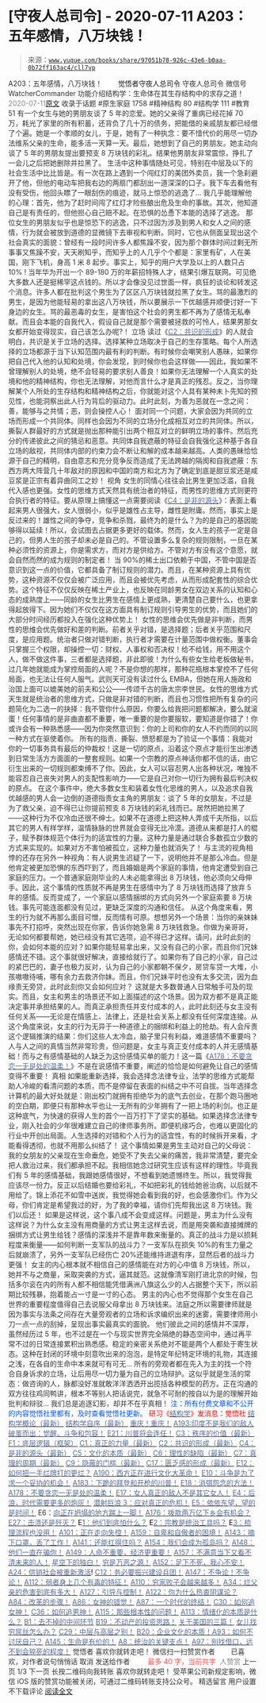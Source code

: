 # [守夜人总司令] - 2020-07-11 A203：五年感情，八万块钱！

> 来源：[`www.yuque.com/books/share/97051b78-926c-43e6-b0aa-0b72ff163ac4/cll7vp`](https://www.yuque.com/books/share/97051b78-926c-43e6-b0aa-0b72ff163ac4/cll7vp)

<ne-p id="520f42f3293818f927861ebbd5b15da4_p_0" data-lake-id="520f42f3293818f927861ebbd5b15da4_p_0"><ne-text id="ubd3404d4" style="color: rgb(51, 51, 51);">A203：五年感情，八万块钱！</ne-text></ne-p> <ne-p id="d92bd9ed952715d50684708f140d4a02" data-lake-id="d92bd9ed952715d50684708f140d4a02"><ne-text id="u9736c07e" ne-fontsize="12" style="color: rgb(255, 255, 255);">原创</ne-text><ne-text id="u948ff96c" ne-fontsize="14">觉悟者</ne-text><ne-text id="ucd2687f7" ne-fontsize="14">守夜人总司令</ne-text></ne-p> <ne-p id="f971b58c9e692aaa4024b26d7fa9a594" data-lake-id="f971b58c9e692aaa4024b26d7fa9a594"><ne-text id="uf866fae8" ne-fontsize="14" ne-bold="true" style="color: rgb(51, 51, 51);">守夜人总司令</ne-text></ne-p> <ne-p id="13e0be2ed987e0d4c59452cdb943ff14" data-lake-id="13e0be2ed987e0d4c59452cdb943ff14"><ne-text id="ua9a85a97" ne-fontsize="14" style="color: rgb(51, 51, 51);">微信号</ne-text><ne-text id="u77c55750" ne-fontsize="14" style="color: rgb(51, 51, 51);">WatcherCommander</ne-text></ne-p> <ne-p id="6ecb9e393a6ae7d1cfa10f9d88ae4da7" data-lake-id="6ecb9e393a6ae7d1cfa10f9d88ae4da7"><ne-text id="uf0a8efbf" ne-fontsize="14" style="color: rgb(51, 51, 51);">功能介绍</ne-text><ne-text id="ue009c40c" ne-fontsize="14" style="color: rgb(51, 51, 51);">结构学：生命体在其生存结构中的求存之道！</ne-text></ne-p> <ne-p id="ebca202f46e62977e0aaa5cb8d8eb9c9" data-lake-id="ebca202f46e62977e0aaa5cb8d8eb9c9"><ne-text id="u3ea8221a" style="color: rgb(140, 140, 140);">2020-07-11</ne-text>[<ne-text id="u9c893a75" ne-fontsize="14">原文</ne-text>](https://mp.weixin.qq.com/s?__biz=MzAxNDk1NjI2Mw==&mid=2247485410&idx=1&sn=4edf677777e1136200b35d16948b7160&chksm=9b8a246aacfdad7c0003cff660d92517dfdc8f2f5860eca578880054c2be321043ab898f9f9b&scene=27#wechat_redirect&cpage=182)</ne-p> <ne-p id="cafe32e1d1a679130abb2946f6a3a1d8" data-lake-id="cafe32e1d1a679130abb2946f6a3a1d8"><ne-text id="ub53facd4" style="color: rgb(51, 51, 51);">收录于话题</ne-text></ne-p> <ne-p id="2cac28d2110428616fd37f44e31cc115" data-lake-id="2cac28d2110428616fd37f44e31cc115"><ne-text id="u9b67dcfb" style="color: rgb(51, 51, 51);">#原生家庭 1758</ne-text></ne-p> <ne-p id="f38ea3e9f21077f30957ae0f441c7ba9" data-lake-id="f38ea3e9f21077f30957ae0f441c7ba9"><ne-text id="u9c2b3044" style="color: rgb(51, 51, 51);">#精神结构 80</ne-text></ne-p> <ne-p id="adcf82434432cba00edf093c0b1f021d" data-lake-id="adcf82434432cba00edf093c0b1f021d"><ne-text id="ucf46b1d9" style="color: rgb(51, 51, 51);">#结构学 111</ne-text></ne-p> <ne-p id="6662007304a14ae6f3b502b997d25b09" data-lake-id="6662007304a14ae6f3b502b997d25b09"><ne-text id="ude139126" style="color: rgb(51, 51, 51);">#教育 51</ne-text></ne-p> <ne-p id="10745a670335e3319c8930204d8758f0" data-lake-id="10745a670335e3319c8930204d8758f0"><ne-text id="u7fc1b168" style="color: rgb(51, 51, 51);">有一个女生与她的男朋友谈了 5 年的恋爱。她的父亲得了重病已经花掉 70 万，耗光了家里的所有积蓄，还背负了几十万的债务，把能借的亲戚朋友都已经借了个遍。她是一个孝顺的女儿，于是，她有了一种执念：要不惜代价的用尽一切办法维系父亲的生命，能多活一天算一天。最后，她想到了自己的男朋友。她主动向谈了 5 年的男朋友提出要预支 8 万块钱的彩礼。结果他男朋友非常震惊，挣扎了一会儿之后把她删除并拉黑了。</ne-text></ne-p> <ne-p id="964ba9ec1faf76d25da8a5166ad22a15" data-lake-id="964ba9ec1faf76d25da8a5166ad22a15"><ne-text id="uf59cc773" style="color: rgb(51, 51, 51);">生活中这种事情随处可见，特别在中层及以下的社会生活中比比皆是。有一次在路上遇到一个闯红灯的美团外卖员，我一个急刹避开了他，但他的电动车把我右边的两扇门都刮出一道深深的口子。我下车去看他有没有受伤，他回头瞟了一眼刮伤的痕迹，就马上惊恐的逃逸了…</ne-text></ne-p> <ne-p id="14df476a47fe68e600d882b327c3de80" data-lake-id="14df476a47fe68e600d882b327c3de80"><ne-text id="uc00ab528" style="color: rgb(51, 51, 51);">我几乎能理解他的心理：首先，他为了赶时间闯了红灯才险些酿出危及生命的事故。其次，他知道自己是有责任的，但他担心自己赔不起。在恐惧的怂恿下本能的选择了逃逸。</ne-text></ne-p> <ne-p id="80ae8fd663b754f2ba1a8010cb400efc" data-lake-id="80ae8fd663b754f2ba1a8010cb400efc"><ne-text id="ue33850d3" style="color: rgb(51, 51, 51);">那位女生的男朋友似乎也是惊恐下的逃逸，只不过因为涉及到男人和女人之间的感情，行为就会被放到道德的显微镜下去审视和判断。同时，它也从侧面呈现出这个社会真实的面貌：曾经有一段时间许多人都焦躁不安，因为那个群体时间过剩无所事事又焦躁不安，天天刷知乎，而知乎上的人几乎个个都是：家里有矿，人在美国，刚下飞机，身高 1 米 8 起步。事实上，知乎的用户大学及以上的人数只占 10% !</ne-text></ne-p> <ne-p id="f4eb33bf5936c067c9656fd397744603" data-lake-id="f4eb33bf5936c067c9656fd397744603"><ne-text id="uaa95d76b" style="color: rgb(51, 51, 51);">当年华为开出一个 89-180 万的年薪招特殊人才，结果引爆互联网。可见绝大多数人还是挺稀罕这点钱的。所以才会像没见过世面一样，疯狂的谈论和转发这个消息。许多人都在批判这个男生为了区区八万块钱就拉黑了女生。骂的最激烈的男生，是因为他能轻易的拿出这八万块钱，所以要展示一下优越感并顺便讨好一下身边的女生。骂的最恶毒的女生，是害怕这个社会的男生都不再为了感情无私奉献。而且会本能的自我代入，假设自己就是那个需要被拯救的可怜人，结果男那女女都开始变得现实，自己该怎么办呢?！</ne-text></ne-p> <ne-p id="ef7344bd773db72e412656498c6d5bb0" data-lake-id="ef7344bd773db72e412656498c6d5bb0"><ne-text id="ufa54f5d3" ne-bold="true" style="color: rgb(51, 51, 51);">立场</ne-text></ne-p> <ne-p id="207a1c6776f20bb456439a94fbf1ca11" data-lake-id="207a1c6776f20bb456439a94fbf1ca11"><ne-text id="ue0c888fc" style="color: rgb(51, 51, 51);">读过《</ne-text>[<ne-text id="u1f80f7f9" style="color: rgb(87, 107, 149);">C2：共识的形成</ne-text>](http://mp.weixin.qq.com/s?__biz=MzAxNDk1NjI2Mw==&mid=2247485384&idx=1&sn=aa308c97231cc609a153084476d641b9&chksm=9b8a2440acfdad568804216b9029604de6eb9b459260c16c18ea48de0d1bbf58feb601676e82&scene=21#wechat_redirect)<ne-text id="ua6e807c5" style="color: rgb(51, 51, 51);">》的人就会明白，共识是关于立场的选择。选择某种立场取决于自己的生存策略。每个人所选择的立场都源于当下认知范围内最有利的判断。有时候你会嘲笑别人愚昧，如果你把自己代入他的认知和处境，你会发现，到时候你也会这样做——因此，我如果不曾理解别人的处境，绝不会轻易的要求别人善良！如果你无法理解一个人真实的处境和他的精神结构，你也无法理解，对他而言什么才是真正的残忍。反之，当你理解某个人所处的生存结构和精神结构之后，你就能对这个人具有某种未卜先知的预见性，也能洞察出此人行为背后的驱动力。此时此刻，为善为恶就在一念之间：善，能够与之共情；恶，则会操控人心！</ne-text></ne-p> <ne-p id="af1ecc910f90a1b4c5817880a6cd0e99" data-lake-id="af1ecc910f90a1b4c5817880a6cd0e99"><ne-text id="ubb8ca61f" style="color: rgb(51, 51, 51);">面对同一个问题，大家会因为共同的立场而形成一个共同体。同样也会因为不同的立场分化成相互对立的共同体。所以，撕裂人群最好的方式就是抛出那种能引出两个相互对立的鲜明立场的事件。然后充分的传递彼此之间的猜忌和恶意。共同体自我遮蔽的特征会自我强化这种基于各自立场的敌视，共同体内部的约束力会不断让和解的成本越来越高。人类的愚昧恰恰源于自己的精明，自由意志和充分竞争反而造成了无法跨越的隔阂和自我遮蔽：东西方两大阵营几十年敌对的原因和中国的南方和北方为了确定到底是甜豆浆还是咸豆浆是正宗有着异曲同工之妙！</ne-text></ne-p> <ne-p id="27c39cb911d47c6d8f38abd443b8c1c6" data-lake-id="27c39cb911d47c6d8f38abd443b8c1c6"><ne-text id="u8ffe6071" ne-bold="true" style="color: rgb(51, 51, 51);">视角</ne-text></ne-p> <ne-p id="43e13a6eecc5172ced9cbed300c5790f" data-lake-id="43e13a6eecc5172ced9cbed300c5790f"><ne-text id="u63225898" style="color: rgb(51, 51, 51);">女生的同情心往往会比男生更加泛滥，自我代入感也更强。女性的思维方式天然具有统治者的特征，而男性的思维方式则更符合执行者的特征。要从原理上搞懂这一点需要阅读《</ne-text>[<ne-text id="u63ba3f98" style="color: rgb(87, 107, 149);">C4：是非的源头</ne-text>](http://mp.weixin.qq.com/s?__biz=MzAxNDk1NjI2Mw==&mid=2247485283&idx=1&sn=4f6374be824ea0fb148517f63cae7a95&chksm=9b8a24ebacfdadfd9bb865954cfc7b9621c1450b4c258506347b2201a04c6057c4119a1a0820&scene=21#wechat_redirect)<ne-text id="u3dd40028" style="color: rgb(51, 51, 51);">》：表面上看起来男人很强大，女人很弱小，似乎是雄性占主导，雌性是附庸。然而，事实上是反过来的！雄性之间的争夺，竞争和杀戮，最终为的是什么？为的是自己的基因能够得以延续！所以，会试图去占据更多更好的载体。然而，女人生的孩子一定是自己的，但男人生的孩子却未必是自己的。不管设置多么复杂的规则限制，一旦在某种必须性的资源上，你是需求方，而对方是供给方。不管对方有没有这个意愿，就会自然而然的成为规则的制定者！</ne-text></ne-p> <ne-p id="ddc7426b4e82be1a788b73576355760f" data-lake-id="ddc7426b4e82be1a788b73576355760f"><ne-text id="u944828e5" style="color: rgb(51, 51, 51);">当 90%的稀土出口依赖于中国，不管中国是否意识到这一点的价值，它都具备了制订规则的潜力。而且，在某种资源上具有优势，这种资源不仅仅会被广泛应用，而且会被优先考虑，从而形成配套性的综合优势。这个特征不仅仅反映在稀土产业上，也反映在同龄男女在双边关系的认知和心态的成熟度上——同龄的女生比男生在感情上更成熟，更清楚自己要什么，也更拿得起放得下。因为她们不仅仅在这方面具有制订规则引导男生的优势，而且她们的大部分时间经历都投入在强化这种优势上！</ne-text></ne-p> <ne-p id="3e1c3391b0e5b3258be5ea71e6e97504" data-lake-id="3e1c3391b0e5b3258be5ea71e6e97504"><ne-text id="u28cedb8e" style="color: rgb(51, 51, 51);">女性的思维会优先做是非判断，而男性的思维会优先做好和差的判断。前者关乎对错，是选择题；后者关乎范围和尺度，是应用题。统治者只做对错判断，执行者才需要在计量范围中做权衡。董事会只掌握三个权限，却操控一切：财权、人事权和否决权！给不给钱，用不用这个人，做不做这件事，三者都是选择题，非此即彼！为什么有些女生给老板做秘书，过几年她就能成为掌控局面的人呢？不是你想的那样，那种花瓶根本掌控不了任何局面，也无法让任何人服气。武则天可没有读过什么 EMBA，但她在用人施政和治国上面可以媲美她的前夫和公公——传颂千古的唐太宗李世民。女性的思维方式天生就是统治者的思维方式，只做是非对错的判断，而且也习惯性把所有复杂的问题简化为二选一的抉择：我不管你什么原因，你要么给我把问题都解决，要么就滚蛋！任何事情的是非曲直都不重要，唯一重要的是你要服软，要知道是你错了！你或许会有一种熟悉感——因为你突然意识到：你的上司和你的女人不约而同的以同一种方式在驱使着你。</ne-text></ne-p> <ne-p id="68ced66430cebf11d34a0f5ff77fb9df" data-lake-id="68ced66430cebf11d34a0f5ff77fb9df"><ne-text id="u6db89f4c" style="color: rgb(51, 51, 51);">所有的指责、撕裂、愤怒都是为了验证一个事情：我能对你的一切事务具有最后的仲裁权！这是一切的原点，沿着这个原点才能衍生出渗透到日常生活方方面面的一整套规则。如果一个宗教的原点神话你都不信的话，由它衍生出来的一切规则都束缚不了你。因此，女人可以容忍男人出各种状况，唯独不能容忍自己丧失对男人的支配性影响力——它是自己对你一切行为拥有最后判决权的原点。</ne-text></ne-p> <ne-p id="42c543759b9b65c98c646fb7998a6dcc" data-lake-id="42c543759b9b65c98c646fb7998a6dcc"><ne-text id="ua69bff0e" style="color: rgb(51, 51, 51);">在这个事件中，绝大多数女生和装着女性化思维的男人，以及追求自我优越感的男人会一边倒的道德指责女主角的男朋友：谈了 5 年的女朋友，不过是为了救父亲，迫不得已让你提前预支 8 万块钱的彩礼钱而已。居然把她拉黑了——这种行为不仅冷血还很不绅士。如果不在道德上把这种人弄成千夫所指，以后其它的男人有样学样，温情脉脉的世界就会变得无比冷漠。道德从来都是打人的棍子，赋予群体规范个体行为的适宜性的力量。这种力量是通过联合多数孤立少数的方式来实现的。如果对方不害怕被孤立，这种力量也就消失了！</ne-text></ne-p> <ne-p id="2cc30bbdd1780320e80608cb467245f1" data-lake-id="2cc30bbdd1780320e80608cb467245f1"><ne-text id="u0e369c12" style="color: rgb(51, 51, 51);">与主流的视角相悖的还存在另外一种视角：有人说男生迟疑了一下，说明他并不是那么冷血。但是他肯定被更加恐惧的东西吓到了，而且婚姻是两个家庭的事情，他肯定遭受到自己家庭的压力。一个普通家庭刚毕业的人未必能拿得出 8 万块钱，他必须向父母伸手。因此，这个事情的性质就不再是男生在感情中为了 8 万块钱而选择了放弃 5 年的感情。反而变成了，一个家庭以感情捆绑的方式向另外一个家庭索要 8 万块钱。事先可能连面都没有见过，更缺乏深度的沟通和信任。</ne-text></ne-p> <ne-p id="81fb7e0c7890579aef14d6e154fde738" data-lake-id="81fb7e0c7890579aef14d6e154fde738"><ne-text id="u0ce386af" style="color: rgb(51, 51, 51);">从这个角度来看，男生的行为就不再那么面目可憎，反而情有可原。想想另外一个场景：当你的亲妹妹事先不打招呼，突然出现在你家，告诉你她急需 8 万块钱救急。你做为亲哥哥，无论如何都要帮她，她已经没有其它选项，迫不得已才这样。请问，此时此刻的你，会如何本能的应对？如果你能轻易拿出来，又没有自己的小家，而且你们兄妹感情还不错。这个事就很好解决，直接给就行了。如果你有了自己的小家，自己过的紧巴巴的，妻子也极力反对，认为自己的小家都朝不保夕，房贷车贷一大堆，小孩嗷嗷待哺，哪有余力去救济你妹。而且，你们兄妹平时也没有太多交流，因为血缘责无旁贷，此时此刻你又会如何应对？</ne-text></ne-p> <ne-p id="03b0c6b45f78f0b58cb47c044b4de14b" data-lake-id="03b0c6b45f78f0b58cb47c044b4de14b"><ne-text id="ub50ec328" style="color: rgb(51, 51, 51);">这就是大多数普通人日常触手可及的现实。而且，女主和男主的场景还不如上面描述的这个场景。因为双方都不是真正能决定事并承担结果的人。而真正承担责任并支付成本的人，此时此刻还与女主没有任何关系——无论是在情感上、法律上，还是社会关系上都没有任何深度连接。从这个角度来说，女主的行为无异于一种道德上的捆绑和利益上的抢劫。有人会斥责这个逻辑推演的结果：你们这些人太冷血，脑子里只有利益，难道感情不重要吗？人与人之间的真情当然非常珍贵，但问题是，女主与真正支付成本的人并无感情基础！而与之有感情基础的人缺乏为这份感情买单的能力！这一篇《</ne-text>[<ne-text id="u9c202d30" style="color: rgb(87, 107, 149);">A178：不要贪恋一无是处的温柔！</ne-text>](http://mp.weixin.qq.com/s?__biz=MzAxNDk1NjI2Mw==&mid=2247485259&idx=1&sn=c46eb58cf71fc316608279b1e10828b8&chksm=9b8a24c3acfdadd57781ee9631cc06ed50551cc15141d155f54fa20dcf69c653825673104680&scene=21#wechat_redirect)<ne-text id="u81755ef2" style="color: rgb(51, 51, 51);">》不是在说感情不重要，阐述的恰恰是如何避免让自己的感情变得不重要！</ne-text></ne-p> <ne-p id="536d751bb08b90e9066341e5af4e7758" data-lake-id="536d751bb08b90e9066341e5af4e7758"><ne-text id="u19f24851" ne-bold="true" style="color: rgb(51, 51, 51);">真相</ne-text></ne-p> <ne-p id="27f7b0215ea906c76fdda645f6c00fb7" data-lake-id="27f7b0215ea906c76fdda645f6c00fb7"><ne-text id="u1b31d8a5" style="color: rgb(51, 51, 51);">如果能重新选择，我会选择念法律专业，法学的思维方式能帮助人冷峻的看清问题的本质，而不是停留在表面的纠结之中不可自拔。当年选择念计算机的最大好处就是：刚出校门就拥有拒绝华为的底气去创业，在那个跑马圈地的空白期，即便只有那种水平也让一无所有的少年拥有了一把上场的利剑。也正是这种底气，为快速的获得人生的首个一百万打下了坚实的基础。如果选择念法律专业，刚入社会的少年很难建立自己的律师事务所。即便机缘巧合，也难以更固化的行业中开创出局面。人生选择的对错和个人行为的适宜性，有的时候拆开来看，才能看得透彻，也就不用那么纠结了！</ne-text></ne-p> <ne-p id="ea0b310c3215d04e341e841b1c51c251" data-lake-id="ea0b310c3215d04e341e841b1c51c251"><ne-text id="u20cf2441" style="color: rgb(51, 51, 51);">这个事情如果是男生主动对自己的父母说：我的女朋友的父亲现在生命垂危，她受不了失去父亲的痛苦，我非常清楚，要完全把人救治过来，我们都承担不起。我相信她念过研究生应该有这样的理性。毕竟我们有 5 年的感情基础，我跟她感情很好，不想看到她遗憾终生。所以，我觉得我应该尽一份力。反正以后结婚也要给彩礼，不如把彩礼的钱给她爸治病，以后就不用给了。锦上添花不如雪中送炭，我觉得她会看到我的好，也会感激你们。作为父母，你们肯定是希望我过的好，为了我的幸福，请你们先帮我出这 8 万块钱。我们以后还！</ne-text></ne-p> <ne-p id="42a3ac90023fe7c2e12d56fef0bb5ee7" data-lake-id="42a3ac90023fe7c2e12d56fef0bb5ee7"><ne-text id="u3906e122" style="color: rgb(51, 51, 51);">如果是这样说，这个事八成不会变成这样。问题是，男主为什么没有这样说？为什么女主没有用商量的方式让男主这样去说，而是用突袭和直接摊牌的捆绑方式让男生给钱？感情的深浅并不是靠年数来衡量的。真正的战斗力是以损耗程度来衡量——如何判断一支军队的战斗力？一支军队在损失 10%的有生力量之后就崩溃了，另外一支军队已经伤亡 20%还能维持进退有序，显然后者的战斗力更强！</ne-text></ne-p> <ne-p id="d5de857cf4d19099eb0607395059bc42" data-lake-id="d5de857cf4d19099eb0607395059bc42"><ne-text id="ua1b6b799" style="color: rgb(51, 51, 51);">女主的内心根本就不相信自己的感情能在对方的心中值 8 万块钱，所以，她并不与之商量，采取突袭的方式，逼其就范。这就像清军刚打进北京的时候，包括多尔衮在内的所有人都不相信能凭借满洲八旗这么少的人占据整个天下，所以前期比较残暴，抱着能占一寸是一寸的心态。</ne-text></ne-p> <ne-p id="4d8b6099254fc877cb2235ffb20a2895" data-lake-id="4d8b6099254fc877cb2235ffb20a2895"><ne-text id="uf227a9d3" style="color: rgb(51, 51, 51);">男主的内心也不觉得那个女生在自己世界的重要程度值得自己去说服父母拿出 8 万块钱来。法庭之所以需要律师就是因为事实与法条之间存在大量旁观者的立场和诉求编织出来的迷雾，需要律师用小刀一点一点的刮掉，呈现出事实最真实的面貌。</ne-text></ne-p> <ne-p id="79a75d4a384057ea515f0f7de0d63eac" data-lake-id="79a75d4a384057ea515f0f7de0d63eac"><ne-text id="u0f219e51" style="color: rgb(51, 51, 51);">他们彼此之间的感情并不深厚，虽然经历过 5 年，也不过是在一个与现实世界完全隔绝的静态空间中，通过再平常不过的日常连接累积出熟悉感。稳定的亲密关系绝对不能是两个人都处于寄生状态。这种在封闭的环境中刻意吹出来的泡泡，是特定年纪特定环境的礼物，其连接之浅，在各自的生命中本来就可有可无…</ne-text></ne-p> <ne-p id="b93e0447b70c02bb6709c9dc12eb003f" data-lake-id="b93e0447b70c02bb6709c9dc12eb003f"><ne-text id="ub4147941" style="color: rgb(51, 51, 51);">所有的旁观者都在先入为主的找一个符合自身诉求的立场，让后用尽一切力量为自己的立场辩护。这似乎就是生活的常态：做咨询的人，脉都没好准就敢洋洋洒洒开出揽括各种模型的药方。正在沟通的双方往往鸡同鸭讲，根本不等别人把话说完，就急不可耐的按自以为是的理解开始批判和辩驳… 我们总是追逐幻影，却并不在乎真相！</ne-text></ne-p> <ne-p id="a5d20e813d65f40c530ccadc15260ca1" data-lake-id="a5d20e813d65f40c530ccadc15260ca1"><ne-text id="uf16ce8ac" style="color: rgb(0, 82, 255);">注：</ne-text><ne-text id="u7ddf084d" style="color: rgb(0, 82, 255);">所有付费文章和不公开的内容觉悟社里都有，及时查看觉悟社更新。</ne-text></ne-p> <ne-p id="62d3eb20016498074be92b32bf247490" data-lake-id="62d3eb20016498074be92b32bf247490" ne-alignment="center"><ne-text id="ua1b8a1d3" style="color: rgb(255, 0, 0);">研习《</ne-text>[<ne-text id="u557b0b25" style="color: rgb(87, 107, 149);">结构学</ne-text>](https://mp.weixin.qq.com/mp/appmsgalbum?action=getalbum&album_id=1318317199878225920&__biz=MzAxNDk1NjI2Mw==#wechat_redirect)<ne-text id="uad257942" style="color: rgb(255, 0, 0);">》发消息</ne-text><ne-text id="u54871335" ne-bold="true" style="color: rgb(255, 0, 0);">：觉悟社</ne-text></ne-p>  <ne-p id="9fd831ae3094f7105295bddaee8d69bd" data-lake-id="9fd831ae3094f7105295bddaee8d69bd" ne-alignment="center"><ne-card data-card-name="image" data-card-type="inline" id="WE3FG" data-event-boundary="card" style="color: rgb(51, 51, 51);"><ne-p id="da4909857fe6d98f9fb33fe839681545" data-lake-id="da4909857fe6d98f9fb33fe839681545">[<ne-text id="u38b61f77" style="color: rgb(87, 107, 149);">结构学概论（最新）</ne-text>](http://mp.weixin.qq.com/s?__biz=MzAxNDk1NjI2Mw==&mid=2247485167&idx=1&sn=d5e962eff4a8e9770c83bc87d19d07f3&chksm=9b8a2567acfdac7154f7a62996dca874e5d186b44f3d120dcb633760318788c42d304e325313&scene=21#wechat_redirect)</ne-p> <ne-p id="e1e19fdb5bd9f53c888410757389c85f" data-lake-id="e1e19fdb5bd9f53c888410757389c85f">[<ne-text id="u1180f5f6" style="color: rgb(87, 107, 149);">结构学自序（最新）</ne-text>](http://mp.weixin.qq.com/s?__biz=MzAxNDk1NjI2Mw==&mid=2247485327&idx=1&sn=5a8c9a6499c84e1c3129ca7cb41e0ac7&chksm=9b8a2407acfdad112471c12c6b86e4e914116dbb6d6588fa726a72e0aafa01d9c1b9fd24a738&scene=21#wechat_redirect)</ne-p> <ne-p id="342a4ebdf08e9a95352bddd4cd7f40bf" data-lake-id="342a4ebdf08e9a95352bddd4cd7f40bf">[<ne-text id="ud446d95e" style="color: rgb(87, 107, 149);">重庆！重庆！</ne-text>](http://mp.weixin.qq.com/s?__biz=MzAxNDk1NjI2Mw==&mid=2247485354&idx=1&sn=331128611c478feede60317e963239a5&chksm=9b8a2422acfdad3448a9bcc0f9745f4367028e8a9b0a307f7c01c2690c398560a4be5e43492c&scene=21#wechat_redirect)</ne-p> <ne-p id="d870e463f04ed66a4912e748c4de70f6" data-lake-id="d870e463f04ed66a4912e748c4de70f6">[<ne-text id="u76ff55c1" style="color: rgb(87, 107, 149);">A193:印度不是我们的敌人</ne-text>](http://mp.weixin.qq.com/s?__biz=MzAxNDk1NjI2Mw==&mid=2247485389&idx=1&sn=4676c9a0c6860b3c13a7746f81c83e30&chksm=9b8a2445acfdad530ed9522fdb13caddec925595c12f35a7fbaf15024ca2bf1b4883deab6481&scene=21#wechat_redirect)</ne-p> <ne-p id="c1e03de12139351c84d203a9b59dca16" data-lake-id="c1e03de12139351c84d203a9b59dca16">[<ne-text id="ua0a7a5ff" style="color: rgb(87, 107, 149);">破茧而出：觉醒、斗争和包容！</ne-text>](http://mp.weixin.qq.com/s?__biz=MzAxNDk1NjI2Mw==&mid=2247485396&idx=1&sn=2471fa02dc9d80a95665a2bc76b92055&chksm=9b8a245cacfdad4a47d1e0cd0724415f183eeba02ff1065c11c01c43fb1d48e0b7f206554e76&scene=21#wechat_redirect)</ne-p> <ne-p id="fc0eae7a9bd3e7ab51badb726034d394" data-lake-id="fc0eae7a9bd3e7ab51badb726034d394">[<ne-text id="u93167c41" style="color: rgb(87, 107, 149);">E21：川普将会连任！</ne-text>](http://mp.weixin.qq.com/s?__biz=MzAxNDk1NjI2Mw==&mid=2247485214&idx=1&sn=4c4fd8ad39bdb3af14567608f5156e90&chksm=9b8a2496acfdad80f3a4d028edd197967dd0580c769349d086f626eeeb511715fc71703c1b20&scene=21#wechat_redirect)</ne-p> <ne-p id="f9f3d2289d80b9379ac44e23a14d5a8c" data-lake-id="f9f3d2289d80b9379ac44e23a14d5a8c">[<ne-text id="u5a029f1a" style="color: rgb(87, 107, 149);">C3：秩序的价值（最新）</ne-text>](http://mp.weixin.qq.com/s?__biz=MzAxNDk1NjI2Mw==&mid=2247485403&idx=1&sn=c9688c8d575a24618938330c4c315a0e&chksm=9b8a2453acfdad45063e46b8cdb4c0cfcb95a2b39aecda10a95f9f2082a6f10c606993b426eb&scene=21#wechat_redirect)</ne-p> <ne-p id="fc4e72687d002e77aa613961b1a2b4be" data-lake-id="fc4e72687d002e77aa613961b1a2b4be">[<ne-text id="u40d43b37" style="color: rgb(87, 107, 149);">F1：底层逻辑（框架）</ne-text>](http://mp.weixin.qq.com/s?__biz=MzAxNDk1NjI2Mw==&mid=2247485072&idx=1&sn=83d919c9e3bf71d25978a97c8d4c8aa6&chksm=9b8a2518acfdac0ea8a0f84382cc7c0a26d1ac3664d76c6365aee67ac4ebcac1bf280c060249&scene=21#wechat_redirect)</ne-p> <ne-p id="ecff7f5adae9a5df359a60a989ce07b9" data-lake-id="ecff7f5adae9a5df359a60a989ce07b9">[<ne-text id="u8200324c" style="color: rgb(87, 107, 149);">C1：真正的力量（最新）</ne-text>](http://mp.weixin.qq.com/s?__biz=MzAxNDk1NjI2Mw==&mid=2247485209&idx=1&sn=d7b335d2c9632363c72de85ce7834b3e&chksm=9b8a2491acfdad87ae308d74534ec4def57980a2b1db88ffe56ac03e4d76ea55e7eab2343097&scene=21#wechat_redirect)</ne-p> <ne-p id="fcc67e19b68f8217864aff0355e12194" data-lake-id="fcc67e19b68f8217864aff0355e12194">[<ne-text id="u7d5cf23c" style="color: rgb(87, 107, 149);">C2：共识的形成（最新）</ne-text>](http://mp.weixin.qq.com/s?__biz=MzAxNDk1NjI2Mw==&mid=2247485384&idx=1&sn=aa308c97231cc609a153084476d641b9&chksm=9b8a2440acfdad568804216b9029604de6eb9b459260c16c18ea48de0d1bbf58feb601676e82&scene=21#wechat_redirect)</ne-p> <ne-p id="333f3deb68e8e0c567ae793e73819c86" data-lake-id="333f3deb68e8e0c567ae793e73819c86">[<ne-text id="ufb0537a2" style="color: rgb(87, 107, 149);">C4：是非的源头（最新）</ne-text>](http://mp.weixin.qq.com/s?__biz=MzAxNDk1NjI2Mw==&mid=2247485283&idx=1&sn=4f6374be824ea0fb148517f63cae7a95&chksm=9b8a24ebacfdadfd9bb865954cfc7b9621c1450b4c258506347b2201a04c6057c4119a1a0820&scene=21#wechat_redirect)</ne-p> <ne-p id="48ab88ec95896137d5caef7a7619b539" data-lake-id="48ab88ec95896137d5caef7a7619b539">[<ne-text id="ueb8be5e5" style="color: rgb(87, 107, 149);">C5：文化的本质（最新）</ne-text>](http://mp.weixin.qq.com/s?__biz=MzAxNDk1NjI2Mw==&mid=2247485176&idx=1&sn=edd2d2664617b856f73da27471529eb6&chksm=9b8a2570acfdac66a9ad0160a17afd9e23a687bc0be9b7517602aaf3fa126c5d785bcead0da7&scene=21#wechat_redirect)</ne-p> <ne-p id="9b647495f6cce20119865859bd524400" data-lake-id="9b647495f6cce20119865859bd524400">[<ne-text id="ud332b15d" style="color: rgb(87, 107, 149);">C6：理性的缺陷（最新）</ne-text>](http://mp.weixin.qq.com/s?__biz=MzAxNDk1NjI2Mw==&mid=2247485088&idx=1&sn=dc240d68dabbc3fbaa9897c63128e439&chksm=9b8a2528acfdac3e2ed7d1fff93035fb458ffdde98085ac6cfcd64bd53c9b8492733341b88ca&scene=21#wechat_redirect)</ne-p> <ne-p id="d5ca9bba5ee261f33644e584be29ef9a" data-lake-id="d5ca9bba5ee261f33644e584be29ef9a">[<ne-text id="ub6955ff6" style="color: rgb(87, 107, 149);">C7：真理的周期（最新）</ne-text>](http://mp.weixin.qq.com/s?__biz=MzAxNDk1NjI2Mw==&mid=2247485125&idx=1&sn=724eac40812de46a36c36a423d100223&chksm=9b8a254dacfdac5b81e40465e73885bad2944e5115cd3c3fd5564b139fff62d8d15465bdc614&scene=21#wechat_redirect)</ne-p> <ne-p id="e01cf796fce67e4a850a01cb07041b5e" data-lake-id="e01cf796fce67e4a850a01cb07041b5e">[<ne-text id="u9488fa69" style="color: rgb(87, 107, 149);">C9：隐蔽的门槛（最新）</ne-text>](http://mp.weixin.qq.com/s?__biz=MzAxNDk1NjI2Mw==&mid=2247485348&idx=1&sn=ff97eada6a187dc249bda43b3b1b6322&chksm=9b8a242cacfdad3a56345ecbfec34c4b29ae50e2c9b8b8e59e501c899390f434f72ae3d6ad87&scene=21#wechat_redirect)</ne-p> <ne-p id="26d026bb09d4f9c4e77d763b5b1b9e0d" data-lake-id="26d026bb09d4f9c4e77d763b5b1b9e0d">[<ne-text id="u97674394" style="color: rgb(87, 107, 149);">C17：匮乏感的形成（最新）</ne-text>](http://mp.weixin.qq.com/s?__biz=MzAxNDk1NjI2Mw==&mid=2247485308&idx=1&sn=8e74bfdbda23fb78a502fd60d45f29ef&chksm=9b8a24f4acfdade2b302355ea435f49770e221a7e015a1821f985905faabfa7e2941d6c8d14b&scene=21#wechat_redirect)</ne-p> <ne-p id="61337c8f8da468ffe661f834944fa09f" data-lake-id="61337c8f8da468ffe661f834944fa09f">[<ne-text id="ud1259d55" style="color: rgb(87, 107, 149);">E12：如何把一手烂牌打的更烂？</ne-text>](http://mp.weixin.qq.com/s?__biz=MzAxNDk1NjI2Mw==&mid=2247485371&idx=1&sn=8e848c21bdb42dbe2fb102617241b981&chksm=9b8a2433acfdad2560f3ff6bc23e4d9cee1b3ebd3e51aa48fa2b97224fe3303853cd6c664ee1&scene=21#wechat_redirect)</ne-p> <ne-p id="d4c11fe954cc12ac87b4d4361474b2d0" data-lake-id="d4c11fe954cc12ac87b4d4361474b2d0">[<ne-text id="ua52dc5d0" style="color: rgb(87, 107, 149);">A190：西方正在进行文化大革命！</ne-text>](http://mp.weixin.qq.com/s?__biz=MzAxNDk1NjI2Mw==&mid=2247485331&idx=1&sn=558944607b02c21c1d19819560a92216&chksm=9b8a241bacfdad0d370df183e0c0e2f7cb477f8e0d21201ead36272ed6f3a250db0ea2ecdd63&scene=21#wechat_redirect)</ne-p> <ne-p id="607df0b3dc9cf40565668ec291842938" data-lake-id="607df0b3dc9cf40565668ec291842938">[<ne-text id="ud0d2d0e2" style="color: rgb(87, 107, 149);">E10：斗争是为了求一个妥协的机会！</ne-text>](http://mp.weixin.qq.com/s?__biz=MzAxNDk1NjI2Mw==&mid=2247485297&idx=1&sn=d06c2667afc73cb3b30751c8c8b48c85&chksm=9b8a24f9acfdadef0cc300303172135b5f2a5fa91217cb83c315af0116ece2a3162af0edd7b0&scene=21#wechat_redirect)</ne-p> <ne-p id="90e369451a0dff7ca6cbf60d1c7af2f2" data-lake-id="90e369451a0dff7ca6cbf60d1c7af2f2">[<ne-text id="ueedad4e8" style="color: rgb(87, 107, 149);">A183：下跪的拜登和开枪的川普！</ne-text>](http://mp.weixin.qq.com/s?__biz=MzAxNDk1NjI2Mw==&mid=2247485291&idx=1&sn=fcdffdc41b81434b5df4b09c2fb78a3d&chksm=9b8a24e3acfdadf5e4848a00056daee21f08002b0f274c89240a509b73166b63195b2c2ddb00&scene=21#wechat_redirect)</ne-p> <ne-p id="7b18fe1a3c33f182f9c11016b5971909" data-lake-id="7b18fe1a3c33f182f9c11016b5971909">[<ne-text id="u2e5698af" style="color: rgb(87, 107, 149);">E18：消弭怨念的方法！</ne-text>](http://mp.weixin.qq.com/s?__biz=MzAxNDk1NjI2Mw==&mid=2247485272&idx=1&sn=5974fe499668549cf897e697c2716173&chksm=9b8a24d0acfdadc6c65786fe619d471ee059f263a80daaebc3e6e2f0217bab5975b39814c105&scene=21#wechat_redirect)</ne-p> <ne-p id="cf8a66592890346405239e20bdc9351a" data-lake-id="cf8a66592890346405239e20bdc9351a">[<ne-text id="ufa184619" style="color: rgb(87, 107, 149);">A178：不要贪恋一无是处的温柔！</ne-text>](http://mp.weixin.qq.com/s?__biz=MzAxNDk1NjI2Mw==&mid=2247485259&idx=1&sn=c46eb58cf71fc316608279b1e10828b8&chksm=9b8a24c3acfdadd57781ee9631cc06ed50551cc15141d155f54fa20dcf69c653825673104680&scene=21#wechat_redirect)</ne-p> <ne-p id="f78c98078344374b07e6644430b8667b" data-lake-id="f78c98078344374b07e6644430b8667b">[<ne-text id="u20696a04" style="color: rgb(87, 107, 149);">E17：女人真正的敌人不是其它女人！</ne-text>](http://mp.weixin.qq.com/s?__biz=MzAxNDk1NjI2Mw==&mid=2247485246&idx=1&sn=e0a9e2bac3f9bc5122895e854b7d597a&chksm=9b8a24b6acfdada017380e476dc7faaf80b57b95b2bb8eb7b8ab61d0b04f5dd46850f7af81e3&scene=21#wechat_redirect)</ne-p> <ne-p id="88105c164abf9f10bc0ea47dc71b6611" data-lake-id="88105c164abf9f10bc0ea47dc71b6611">[<ne-text id="uf93ebe4e" style="color: rgb(87, 107, 149);">E4：后浪，时代需要更多的炮灰！</ne-text>](http://mp.weixin.qq.com/s?__biz=MzAxNDk1NjI2Mw==&mid=2247485174&idx=1&sn=e3a702db58f3c2ec0d06b89f8435c73a&chksm=9b8a257eacfdac680d37903d2d05385f5c9401c189321cc109c96b1063e9753c8498d1553f72&scene=21#wechat_redirect)</ne-p> <ne-p id="f0ff6b8471871c4e98e21d0f07c0dafa" data-lake-id="f0ff6b8471871c4e98e21d0f07c0dafa">[<ne-text id="u0e1bef3f" style="color: rgb(87, 107, 149);">潜射巨浪 3：应对真正的危机！</ne-text>](http://mp.weixin.qq.com/s?__biz=MzAxNDk1NjI2Mw==&mid=2247485199&idx=1&sn=aba0a12dad3ec2d04e267645968b7cb1&chksm=9b8a2487acfdad910b880c358c1f6754e5ba01eb7eadfe70b45c2d1c9ec161d20151df4b1f2e&scene=21#wechat_redirect)</ne-p> <ne-p id="0b8543d9389435971bdd6ad999b81d36" data-lake-id="0b8543d9389435971bdd6ad999b81d36">[<ne-text id="u3083b534" style="color: rgb(87, 107, 149);">E5：依依东望，望的是时间！</ne-text>](http://mp.weixin.qq.com/s?__biz=MzIzMDYwOTM0Mg==&mid=2247483860&idx=1&sn=b5b01ae82ff764ce2806251e3f2a809f&chksm=e8b19905dfc61013607735eb7782299c9a4d7a39a8b15a7b46182ef20eda3ffe9f6ed6337e1f&scene=21#wechat_redirect)</ne-p> <ne-p id="3a0fa1cbef4488bc09ba6f9ba498b77b" data-lake-id="3a0fa1cbef4488bc09ba6f9ba498b77b"><ne-text id="uc8f61005" style="color: rgb(51, 51, 51);">E6：</ne-text>[<ne-text id="u91e1a18d" style="color: rgb(87, 107, 149);">向正在坍塌的地方踹上一脚！</ne-text>](http://mp.weixin.qq.com/s?__biz=MzAxNDk1NjI2Mw==&mid=2247483789&idx=1&sn=5e44b7b524c3dc4bb7705f49ed0a44a3&chksm=9b8a2205acfdab139e4b1d44ef6702b09c9fbf79505340205d13fbdaa33207a997f54bee0e97&scene=21#wechat_redirect)</ne-p> <ne-p id="ffba1ec235046ea4d4326ba471ea8bbc" data-lake-id="ffba1ec235046ea4d4326ba471ea8bbc">[<ne-text id="u2e181825" style="color: rgb(87, 107, 149);">A176：拨款两万亿下乡会有机会？</ne-text>](http://mp.weixin.qq.com/s?__biz=MzAxNDk1NjI2Mw==&mid=2247485240&idx=1&sn=105505b186556162978e3785d2dd97fe&chksm=9b8a24b0acfdada68d2d4ae346498a4c602387990d855088978737809b953d7e368be83a4836&scene=21#wechat_redirect)</ne-p> <ne-p id="6fc56556701f42a2d77f1bd4163bac8b" data-lake-id="6fc56556701f42a2d77f1bd4163bac8b">[<ne-text id="ue43205ee" style="color: rgb(87, 107, 149);">E27：击溃还是歼灭？</ne-text>](http://mp.weixin.qq.com/s?__biz=MzAxNDk1NjI2Mw==&mid=2247485068&idx=1&sn=2b373ea4eefcf1b09885327f1a71579c&chksm=9b8a2504acfdac128793e9562414dc6898813182021afefdb73c3ea788e0a998af0ed02fe173&scene=21#wechat_redirect)</ne-p> <ne-p id="8eb2eff01754c7b56a45e6e89ffaffb4" data-lake-id="8eb2eff01754c7b56a45e6e89ffaffb4"><ne-text id="ucef0cc71" style="color: rgb(11, 1, 20);">E</ne-text>[<ne-text id="u77607185" style="color: rgb(87, 107, 149);">1：他们到底怕什么？</ne-text>](http://mp.weixin.qq.com/s?__biz=MzAxNDk1NjI2Mw==&mid=2247483898&idx=1&sn=1b0a50386e9e89d2750dec717236f0aa&chksm=9b8a2272acfdab64235b35ee5e91b8cac6172144207251636e1345fc570aa1601f59eff7f442&scene=21#wechat_redirect)</ne-p> <ne-p id="2a8233a350dd21ff0abe8a839aafce9c" data-lake-id="2a8233a350dd21ff0abe8a839aafce9c"><ne-text id="ue9448638" style="color: rgb(11, 1, 20);">E</ne-text>[<ne-text id="u5693e538" style="color: rgb(87, 107, 149);">2：宗教是统治工具吗？</ne-text>](http://mp.weixin.qq.com/s?__biz=MzAxNDk1NjI2Mw==&mid=2247483901&idx=1&sn=f5d9f8c7bd84370c79adae921351e813&chksm=9b8a2275acfdab63fde093d76ff82e01d0e2fd43ea675f77fd17fd51a15873d4d10499f5338d&scene=21#wechat_redirect)</ne-p> <ne-p id="fc016f99932e2182bc98114df8800ce2" data-lake-id="fc016f99932e2182bc98114df8800ce2"><ne-text id="u217a6a99" style="color: rgb(11, 1, 20);">E</ne-text>[<ne-text id="u61203a64" style="color: rgb(87, 107, 149);">3：梳理流程也没用！</ne-text>](http://mp.weixin.qq.com/s?__biz=MzAxNDk1NjI2Mw==&mid=2247483989&idx=1&sn=ee70dacfd980f041379d91ae947ece44&chksm=9b8a21ddacfda8cb28bf62d6f53531e8a8ebce2de96396e50ec7e7e144fffe502ec6faee3415&scene=21#wechat_redirect)</ne-p> <ne-p id="db1a32016c4e833ee95cd2f56bbec761" data-lake-id="db1a32016c4e833ee95cd2f56bbec761">[<ne-text id="ud0ae6ec6" style="color: rgb(87, 107, 149);">A101：正在走向失控！</ne-text>](http://mp.weixin.qq.com/s?__biz=MzAxNDk1NjI2Mw==&mid=2247485118&idx=1&sn=f80e8cdc785582325fe732a34ada1752&chksm=9b8a2536acfdac20e341884248b172b0c0ca910540223ab60c7625fdc0de2a03975d780ea2ab&scene=21#wechat_redirect)</ne-p> <ne-p id="9f571ab724f9fbd795758948ef5fa638" data-lake-id="9f571ab724f9fbd795758948ef5fa638">[<ne-text id="ub2f918aa" style="color: rgb(87, 107, 149);">A159：自卑和自傲者的困境！</ne-text>](http://mp.weixin.qq.com/s?__biz=MzAxNDk1NjI2Mw==&mid=2247485153&idx=1&sn=99a5e1a0d2bc95424798e904714bb8ed&chksm=9b8a2569acfdac7f12a09d0ba6950a2e5cbca5ef6cfb03e91d5fb787d1c52c709ffa01024784&scene=21#wechat_redirect)</ne-p> <ne-p id="de168195f921bef4b40e39f2c403d0f5" data-lake-id="de168195f921bef4b40e39f2c403d0f5">[<ne-text id="u26d92994" style="color: rgb(87, 107, 149);">A143：摘下口罩，丢了工作！</ne-text>](http://mp.weixin.qq.com/s?__biz=MzAxNDk1NjI2Mw==&mid=2247485056&idx=1&sn=eff9f05bcad84a7ccd397ebaacde4055&chksm=9b8a2508acfdac1eb18a04ce52aef698f8e4da804261fd1f75930aa5e7c3fbe50806b0077542&scene=21#wechat_redirect)</ne-p> <ne-p id="d0f0bd9612de435067a4742e8997627b" data-lake-id="d0f0bd9612de435067a4742e8997627b">[<ne-text id="ud49c4ea5" style="color: rgb(87, 107, 149);">A141：还能扛得住吗？</ne-text>](http://mp.weixin.qq.com/s?__biz=MzAxNDk1NjI2Mw==&mid=2247485046&idx=1&sn=d7a96fb55a2d572e99346b475818fe95&chksm=9b8a25feacfdace8ee0ac46509e45dc495a8d28b9f12f2acfe6d96d87cf87b8d8fb887b6e6fa&scene=21#wechat_redirect)</ne-p> <ne-p id="6201fe8886845cac803613325eefd8dc" data-lake-id="6201fe8886845cac803613325eefd8dc">[<ne-text id="ub74d7fe5" style="color: rgb(87, 107, 149);">A154：我们会成为孤岛吗？</ne-text>](http://mp.weixin.qq.com/s?__biz=MzAxNDk1NjI2Mw==&mid=2247485133&idx=1&sn=f0da94e06adf2e02d479952851fe28eb&chksm=9b8a2545acfdac5355c2d105123de29322b07b417f2923aa9d8e5ee9e2ba86a65fe31a2b3a0a&scene=21#wechat_redirect)</ne-p> <ne-p id="7548a84d8437f3359b64dbb1beba3437" data-lake-id="7548a84d8437f3359b64dbb1beba3437">[<ne-text id="u850f8c01" style="color: rgb(87, 107, 149);">A148：他们一直在骗你！</ne-text>](http://mp.weixin.qq.com/s?__biz=MzAxNDk1NjI2Mw==&mid=2247485104&idx=1&sn=95439802cbeb1e42c406b5db1506d630&chksm=9b8a2538acfdac2e0f18661179a39a4ac262d1621e470595a57d660561c5dab9f0a895564fcc&scene=21#wechat_redirect)</ne-p> <ne-p id="fa6da8507c306ffde357c17d940bdd18" data-lake-id="fa6da8507c306ffde357c17d940bdd18">[<ne-text id="udc5fcc13" style="color: rgb(87, 107, 149);">A149：人命不重要，经济更重要！</ne-text>](http://mp.weixin.qq.com/s?__biz=MzAxNDk1NjI2Mw==&mid=2247485108&idx=1&sn=3fab85fd661e063fa5b16c9fd8d85eff&chksm=9b8a253cacfdac2af43b37c34ffc673a5f4ca2e25b9580fa8a220c3c2bdc90e2f8cdf630c86c&scene=21#wechat_redirect)</ne-p> <ne-p id="0599beb15074237d9278b82d0bbfa12b" data-lake-id="0599beb15074237d9278b82d0bbfa12b">[<ne-text id="u58add3dc" style="color: rgb(87, 107, 149);">A157：不满意当下又看不清未来的人！</ne-text>](http://mp.weixin.qq.com/s?__biz=MzAxNDk1NjI2Mw==&mid=2247485147&idx=1&sn=0671d93b35a4a8f514605c81a82c61fa&chksm=9b8a2553acfdac45978c046ae293899ecf920780d9cc3f7adedc6e42b7d516754a7aeeb6aa8d&scene=21#wechat_redirect)</ne-p> <ne-p id="0c0bd7c644b612e76f11b1706fa4c186" data-lake-id="0c0bd7c644b612e76f11b1706fa4c186">[<ne-text id="u313597af" style="color: rgb(87, 107, 149);">星空下的独白！</ne-text>](http://mp.weixin.qq.com/s?__biz=MzAxNDk1NjI2Mw==&mid=2247484550&idx=1&sn=fa82f3305cc05c03bebea3852dd822b6&chksm=9b8a270eacfdae181964706c9ba3ccde2a315f3f6e21011f6296b060e0e14384ad0485da97f9&scene=21#wechat_redirect)</ne-p> <ne-p id="3e0f7590d81dab900d0da5ef88dc9654" data-lake-id="3e0f7590d81dab900d0da5ef88dc9654">[<ne-text id="u06dab6b5" style="color: rgb(87, 107, 149);">穷是万恶之源！</ne-text>](http://mp.weixin.qq.com/s?__biz=MzAxNDk1NjI2Mw==&mid=2247483823&idx=1&sn=e54ebe9891b302dc0bf1815c76ccf8b7&chksm=9b8a2227acfdab31a05e273addd9159d4b8263d58d3c58bf214841c8189157519719c3427306&scene=21#wechat_redirect)</ne-p> <ne-p id="f013d164cd2557fd04f034529ac00461" data-lake-id="f013d164cd2557fd04f034529ac00461">[<ne-text id="ua84be9ea" style="color: rgb(87, 107, 149);">A152：足下不死，我心不安！</ne-text>](http://mp.weixin.qq.com/s?__biz=MzAxNDk1NjI2Mw==&mid=2247485129&idx=1&sn=4e54449e04c82de033b1d08b62909fac&chksm=9b8a2541acfdac57a7415beb4d029e9ebb531a4dba524a2bfae39feb00516ac2a9bcd93a2af1&scene=21#wechat_redirect)</ne-p> <ne-p id="72fb80b6b3d33fce5500752c12439d8c" data-lake-id="72fb80b6b3d33fce5500752c12439d8c">[<ne-text id="ud61274c0" style="color: rgb(87, 107, 149);">A24：供销社会被重新激活</ne-text>](http://mp.weixin.qq.com/s?__biz=MzAxNDk1NjI2Mw==&mid=2247484249&idx=1&sn=b8af24c3440b291292b1ed4eddfcfaec&chksm=9b8a20d1acfda9c79045cf72415a403a655fcbcc03483c9b2970fd289e28f7c18a998142039c&scene=21#wechat_redirect)<ne-text id="ud0b4b082" style="color: rgb(11, 1, 20);">!</ne-text></ne-p> <ne-p id="93d4f7e79f9878c06e73f3324de563d2" data-lake-id="93d4f7e79f9878c06e73f3324de563d2">[<ne-text id="ud95a7b80" style="color: rgb(87, 107, 149);">C12：务必要振兴建设兵团！</ne-text>](http://mp.weixin.qq.com/s?__biz=MzAxNDk1NjI2Mw==&mid=2247484193&idx=1&sn=88c86597191d0c97a411f9ea6f7b7c5d&chksm=9b8a20a9acfda9bfae819e8e42531fe6d523dd244ef0fc0c0787ab812540108c181f7ec2ffa9&scene=21#wechat_redirect)</ne-p> <ne-p id="4d3674648741ac5a877b85d032203bfd" data-lake-id="4d3674648741ac5a877b85d032203bfd">[<ne-text id="ue6a8014b" style="color: rgb(87, 107, 149);">A147：不争论！不争论！</ne-text>](http://mp.weixin.qq.com/s?__biz=MzAxNDk1NjI2Mw==&mid=2247485096&idx=1&sn=5e5f8668239146507240a8ca9bd3129c&chksm=9b8a2520acfdac36b0d7f692c488c41a5d80872b7cc85c03cb728e2ecd09622cc02afbaee1e6&scene=21#wechat_redirect)</ne-p> <ne-p id="ff4bc92d6e5c287f1a054fa1841987d9" data-lake-id="ff4bc92d6e5c287f1a054fa1841987d9">[<ne-text id="u97f9d44f" style="color: rgb(87, 107, 149);">A112：弱者身上几个有毒的特征！</ne-text>](http://mp.weixin.qq.com/s?__biz=MzAxNDk1NjI2Mw==&mid=2247484903&idx=1&sn=609b7c81f10207eea8bcccbe35aa61b6&chksm=9b8a266facfdaf790a328ee9eca9d05f95ce939b69b2e4c1fcaacd63470bd79c44d03caeb00c&scene=21#wechat_redirect)</ne-p> <ne-p id="26881e1e93ed2b4c748dff97c726581a" data-lake-id="26881e1e93ed2b4c748dff97c726581a">[<ne-text id="uaff29c17" style="color: rgb(87, 107, 149);">A110：穷家败子会越来越多！</ne-text>](http://mp.weixin.qq.com/s?__biz=MzAxNDk1NjI2Mw==&mid=2247484897&idx=1&sn=84e1c8a85eb385c04f400095d47d55eb&chksm=9b8a2669acfdaf7f7a431a12c057023ae123aaa855b0f9d48a98c21eae27788632beb60765c9&scene=21#wechat_redirect)</ne-p> <ne-p id="fe5c13d3371a9bcdc0fe36745bf6f218" data-lake-id="fe5c13d3371a9bcdc0fe36745bf6f218">[<ne-text id="u2c38f725" style="color: rgb(87, 107, 149);">A34：烂父亲的危害到底有多大！</ne-text>](http://mp.weixin.qq.com/s?__biz=MzIzMDYwOTM0Mg==&mid=2247483986&idx=1&sn=984fbf5e696f7a3f34f25dcf93037cea&chksm=e8b19a83dfc61395d629a54503920505c42a73a62b9e72308ed4ea0d66c509ca66a1a3138ea5&scene=21#wechat_redirect)</ne-p> <ne-p id="9aa9e5f556b5d3c6febc285feb0720df" data-lake-id="9aa9e5f556b5d3c6febc285feb0720df">[<ne-text id="u9033ff35" style="color: rgb(87, 107, 149);">A127：引导与控制！</ne-text>](http://mp.weixin.qq.com/s?__biz=MzAxNDk1NjI2Mw==&mid=2247484979&idx=1&sn=f399f00523a8dd5cafe7c0636121333e&chksm=9b8a25bbacfdacad35d6b31ea6500e76fc161c3dd8e789aacdc1284bedcdcaf57570dd6f6261&scene=21#wechat_redirect)</ne-p> <ne-p id="b9c9ec92a9f14d3834da74f01e5a61c2" data-lake-id="b9c9ec92a9f14d3834da74f01e5a61c2">[<ne-text id="ud35892fe" style="color: rgb(87, 107, 149);">A122：你为什么热衷阴谋论？</ne-text>](http://mp.weixin.qq.com/s?__biz=MzAxNDk1NjI2Mw==&mid=2247484960&idx=1&sn=f04b2971f7e664f0ab903a6a9ffab5dd&chksm=9b8a25a8acfdacbecd85fb722d9e401e6b748a28498b75da9489af10d9cf69916bf473c72a7b&scene=21#wechat_redirect)</ne-p> <ne-p id="25e347198a0535830d2121ec4873751f" data-lake-id="25e347198a0535830d2121ec4873751f">[<ne-text id="udc89e085" style="color: rgb(87, 107, 149);">A84：改革的步骤！</ne-text>](http://mp.weixin.qq.com/s?__biz=MzIzMDYwOTM0Mg==&mid=2247484098&idx=1&sn=8a28fd5dce47b485ed38e4f3cfdb7d05&chksm=e8b19a13dfc61305fde13511d297aa1d6b59184825c7998f338e7d5f36742e3c06c717d78fe8&scene=21#wechat_redirect)</ne-p> <ne-p id="8be62ea73b7338e5453242cf141b34c0" data-lake-id="8be62ea73b7338e5453242cf141b34c0">[<ne-text id="u62af0a04" style="color: rgb(87, 107, 149);">A86：女神的错觉！</ne-text>](http://mp.weixin.qq.com/s?__biz=MzAxNDk1NjI2Mw==&mid=2247484733&idx=1&sn=fab22e8ab3f80b78dab3d4e2e2716bfb&chksm=9b8a26b5acfdafa374df83506e5086a573169362877918977c08490b4e9747c45c99d1266e7f&scene=21#wechat_redirect)</ne-p> <ne-p id="0d6aa2f16fac51036b9d37b030438b41" data-lake-id="0d6aa2f16fac51036b9d37b030438b41">[<ne-text id="ue84fe615" style="color: rgb(87, 107, 149);">A87：一个时代的终结！</ne-text>](http://mp.weixin.qq.com/s?__biz=MzIzMDYwOTM0Mg==&mid=2247484102&idx=1&sn=c0572fe89409ac0ef2d1468b8f81f130&chksm=e8b19a17dfc6130119eacf0492c237b5173f6f9c13265a36d7919e3132228f8c2d3306863c08&scene=21#wechat_redirect)</ne-p> <ne-p id="970b07ac15a7aac9ee6b46abff316d2a" data-lake-id="970b07ac15a7aac9ee6b46abff316d2a">[<ne-text id="ube1e5972" style="color: rgb(87, 107, 149);">C30：如何追女神！</ne-text>](http://mp.weixin.qq.com/s?__biz=MzAxNDk1NjI2Mw==&mid=2247484588&idx=1&sn=de5c95495cc04bcfe8644c3c2bc025c3&chksm=9b8a2724acfdae3286a142c2de506a7494e2d7aa50c990c0e159cedab07b5287040f286dfac6&scene=21#wechat_redirect)</ne-p> <ne-p id="7d417b6531205a55a66956554965ac14" data-lake-id="7d417b6531205a55a66956554965ac14">[<ne-text id="u25b57d39" style="color: rgb(87, 107, 149);">C36：如何追男神！</ne-text>](http://mp.weixin.qq.com/s?__biz=MzAxNDk1NjI2Mw==&mid=2247485234&idx=1&sn=3a3659e6648263013c662bb25ff35795&chksm=9b8a24baacfdadace5d8fa147798a3e18e84b07e4f8761b0f7137b9811a42425b869336013db&scene=21#wechat_redirect)</ne-p> <ne-p id="0c1659b50e09c3a3fd97f9377402a9b1" data-lake-id="0c1659b50e09c3a3fd97f9377402a9b1">[<ne-text id="u9957d023" style="color: rgb(87, 107, 149);">A115：那些根本性的问题！</ne-text>](http://mp.weixin.qq.com/s?__biz=MzAxNDk1NjI2Mw==&mid=2247484914&idx=1&sn=967fee05bc4f865fe727690ef496bd08&chksm=9b8a267aacfdaf6c067abdfbeed512ad0ec7af5d0c3310f4461e50eaa47c005b5b30ea9758af&scene=21#wechat_redirect)</ne-p> <ne-p id="930e1e48e885a1b8336d7b8e89fc1149" data-lake-id="930e1e48e885a1b8336d7b8e89fc1149">[<ne-text id="u5f5157ab" style="color: rgb(87, 107, 149);">A113：情绪化的本质是什么？</ne-text>](http://mp.weixin.qq.com/s?__biz=MzAxNDk1NjI2Mw==&mid=2247484925&idx=1&sn=a3e5d2a4ffa1f0c4a1e915a7f6244527&chksm=9b8a2675acfdaf6365b4c9b6f0390ceae91e0dbf218efdd6be0dc600964d220b1ab45bb6c2ac&scene=21#wechat_redirect)</ne-p> <ne-p id="9fba54f656eecd8e34d2e679e292da8d" data-lake-id="9fba54f656eecd8e34d2e679e292da8d">[<ne-text id="u71848b2e" style="color: rgb(87, 107, 149);">B1：去不掉的中间环节</ne-text>](http://mp.weixin.qq.com/s?__biz=MzIzMDYwOTM0Mg==&mid=2247483903&idx=1&sn=e8a21cb816d6a27d869f81463805a208&chksm=e8b1992edfc610380f54d91f9acc9844820c77ce8a5bcedb4f36372c406647f45fd2514a6a77&scene=21#wechat_redirect)</ne-p> <ne-p id="3ec908ae2dae3a8bf7ad220716cf3cd0" data-lake-id="3ec908ae2dae3a8bf7ad220716cf3cd0">[<ne-text id="ub8ba63b0" style="color: rgb(87, 107, 149);">B19：不动产的投资思路！</ne-text>](http://mp.weixin.qq.com/s?__biz=MzAxNDk1NjI2Mw==&mid=2247484650&idx=1&sn=36687887ab7cd444fd324c3906b8d54a&chksm=9b8a2762acfdae74b83a146bdd8994b81cb9879b3de5caa870c13c6253ad22b2f5c42b0fe59a&scene=21#wechat_redirect)</ne-p> <ne-p id="04ea2ca4d5f644ddacf2075030c500c9" data-lake-id="04ea2ca4d5f644ddacf2075030c500c9">[<ne-text id="u33068616" style="color: rgb(87, 107, 149);">关于美国的三篇！</ne-text>](http://mp.weixin.qq.com/s?__biz=MzIzMDYwOTM0Mg==&mid=2247484082&idx=1&sn=7f0efdc740505aeff41af3593c2c07d2&chksm=e8b19a63dfc613757721204eef321ddcad7ddc01dfc2076db117c37c0b37d75438f2e405c830&scene=21#wechat_redirect)</ne-p> <ne-p id="abd9af2e42f23071855955b0eac2644d" data-lake-id="abd9af2e42f23071855955b0eac2644d">[<ne-text id="u08221271" style="color: rgb(87, 107, 149);">女儿找穷屌丝怎么办？</ne-text>](http://mp.weixin.qq.com/s?__biz=MzAxNDk1NjI2Mw==&mid=2247484939&idx=1&sn=6a8b9a3df7e1197fde72a04e45ad3055&chksm=9b8a2583acfdac958a9514beb89993c74e6ee5ad63df4c4c6d420f8ac9cc3976dcfe5f66c734&scene=21#wechat_redirect)</ne-p> <ne-p id="65956f99ff856bb6d55c39c3f1037297" data-lake-id="65956f99ff856bb6d55c39c3f1037297">[<ne-text id="uf989b7ad" style="color: rgb(87, 107, 149);">C29：中层与高层之别！</ne-text>](http://mp.weixin.qq.com/s?__biz=MzIzMDYwOTM0Mg==&mid=2247484061&idx=1&sn=6b5effaceec4ccea129b0b2c0ff9eb94&chksm=e8b19a4cdfc6135a82d4a79c2245a8efb5cea97135ffeef76afcdb0f1d23fc37408270b77ac3&scene=21#wechat_redirect)</ne-p> <ne-p id="499aa2d7762ec36e339e66d001af57b6" data-lake-id="499aa2d7762ec36e339e66d001af57b6">[<ne-text id="u4ee6a637" style="color: rgb(87, 107, 149);">B20：企业文化的本质！</ne-text>](http://mp.weixin.qq.com/s?__biz=MzIzMDYwOTM0Mg==&mid=2247484111&idx=1&sn=d6154ef03c3702d24ebbd49ec6d2544b&chksm=e8b19a1edfc61308357f4cc639a74339e18c1e7ea64e351a1d73fac03d82e0daa3d7cbd2b4f7&scene=21#wechat_redirect)[<ne-text id="u35da6883" style="color: rgb(87, 107, 149);">A93：如何不讨厌自己？</ne-text>](http://mp.weixin.qq.com/s?__biz=MzAxNDk1NjI2Mw==&mid=2247484783&idx=1&sn=08bb06c4b322311a9d08a0d67077b6ac&chksm=9b8a26e7acfdaff1fb664e30d3365b7405692c4c7e53b41d078052fcbd87faf8de05c04346ce&scene=21#wechat_redirect)</ne-p> <ne-p id="b6c1fe5762086481088e441c16004200" data-lake-id="b6c1fe5762086481088e441c16004200">[<ne-text id="u04c8de27" style="color: rgb(87, 107, 149);">A145：生命是有价的！</ne-text>](http://mp.weixin.qq.com/s?__biz=MzIzMDYwOTM0Mg==&mid=2247484225&idx=1&sn=a811aaea8f276764fd52f3c23c629538&chksm=e8b19b90dfc61286a480096d1f6f2200f06f7f8f8d7cc07642caee3bdcd0f7d259e81c6e83b3&scene=21#wechat_redirect)</ne-p> <ne-p id="489f4595974c5f02e8b4dfe65d1ca531" data-lake-id="489f4595974c5f02e8b4dfe65d1ca531">[<ne-text id="u5859ca83" style="color: rgb(87, 107, 149);">A8：统治的关键支点！</ne-text>](http://mp.weixin.qq.com/s?__biz=MzAxNDk1NjI2Mw==&mid=2247483996&idx=1&sn=c9bc4ea308424074eddfdf68020fc602&chksm=9b8a21d4acfda8c2902216f0de9989ce3d22d440efe7c3bdcc29724308c95969cb124ed257f5&scene=21#wechat_redirect)</ne-p> <ne-p id="65aa1346478d8d4b5e5fe5cf06a2f24c" data-lake-id="65aa1346478d8d4b5e5fe5cf06a2f24c">[<ne-text id="u03f581db" style="color: rgb(87, 107, 149);">A97：别找借口，远不到会猝死的程度！</ne-text>](http://mp.weixin.qq.com/s?__biz=MzAxNDk1NjI2Mw==&mid=2247484866&idx=1&sn=d93222730b1fd65cd31d270e54c91073&chksm=9b8a264aacfdaf5cf1d8eab64891b03e7b9966e887c9f512b7cb4a3f6cca04f1faa2c5da905d&scene=21#wechat_redirect)</ne-p> <ne-p id="0ba17b4cb596ffd892c05673d5aded48" data-lake-id="0ba17b4cb596ffd892c05673d5aded48"><ne-text id="u6f055949" style="color: rgb(51, 51, 51);">觉悟者</ne-text></ne-p> <ne-p id="f40ff9261e7e013060beaf96fbf167af" data-lake-id="f40ff9261e7e013060beaf96fbf167af"><ne-text id="u767d83f4" style="color: rgb(51, 51, 51);">喜欢你就转走吧！</ne-text></ne-p> <ne-p id="0e6b55088d78e0cd995b38e73bdd9d8e" data-lake-id="0e6b55088d78e0cd995b38e73bdd9d8e"><ne-text id="u89ea5b14" ne-bold="true" style="color: rgb(51, 51, 51);">微信扫一扫赞赏作者</ne-text><ne-text id="u19902e54" ne-bold="true" style="color: rgb(255, 255, 255);">赞赏</ne-text></ne-p> <ne-p id="2ef0ca558bae776bd36aa81a850fe51a" data-lake-id="2ef0ca558bae776bd36aa81a850fe51a"><ne-text id="u1fb6b662" style="color: rgb(51, 51, 51);">已喜欢，</ne-text><ne-text id="u2766d9e5">对作者说句悄悄话</ne-text></ne-p> <ne-p id="f23e53f2262590caaa2d1c76cbd9b129" data-lake-id="f23e53f2262590caaa2d1c76cbd9b129"><ne-text id="u961ce4dd" style="color: rgb(51, 51, 51);">取消</ne-text></ne-p> <ne-p id="5cade4a3a819db2b51c6a921c3f3cd87" data-lake-id="5cade4a3a819db2b51c6a921c3f3cd87"><ne-text id="uf65ca69b" ne-fontsize="14" ne-bold="true" style="color: rgb(51, 51, 51);">发送给作者</ne-text></ne-p> <ne-p id="4205c43fb060850ec048808571d39fd0" data-lake-id="4205c43fb060850ec048808571d39fd0"><ne-text id="ud72de544" ne-bold="true" style="color: rgb(255, 255, 255);">发送</ne-text></ne-p> <ne-p id="035d0c23bba4416d5842295ac8846605" data-lake-id="035d0c23bba4416d5842295ac8846605"><ne-text id="ud01bd3df" ne-fontsize="13" style="color: rgb(250, 81, 81);">最多 40 字，当前共字</ne-text></ne-p> <ne-p id="0c86e981b9ed45f2521ceedb7b62788d" data-lake-id="0c86e981b9ed45f2521ceedb7b62788d"><ne-text id="u56930ccc" style="color: rgb(136, 136, 136);"> 人赞赏</ne-text></ne-p> <ne-p id="0c1c758112f492951c97fc0a37dcec0e" data-lake-id="0c1c758112f492951c97fc0a37dcec0e"><ne-text id="u37323b02" style="color: rgb(51, 51, 51);">上一页</ne-text> <ne-text id="ua1e138d1">1</ne-text><ne-text id="u996e257e" style="color: rgb(51, 51, 51);">/3 下一页</ne-text></ne-p> <ne-p id="224d9072b3846c91d28e3c0220509799" data-lake-id="224d9072b3846c91d28e3c0220509799"><ne-text id="ufaa064b7" style="color: rgb(51, 51, 51);">长按二维码向我转账</ne-text></ne-p> <ne-p id="57cad00283045ee11dead49927c3d684" data-lake-id="57cad00283045ee11dead49927c3d684"><ne-text id="u704f9be4" style="color: rgb(51, 51, 51);">喜欢你就转走吧！</ne-text></ne-p> <ne-p id="6090c5fe66beb189b24c87efbe085b59" data-lake-id="6090c5fe66beb189b24c87efbe085b59"><ne-text id="u9bb062b3" style="color: rgb(51, 51, 51);">受苹果公司新规定影响，微信 iOS 版的赞赏功能被关闭，可通过二维码转账支持公众号。</ne-text></ne-p> <ne-h3 id="geisf" data-lake-id="geisf"><ne-heading-ext><ne-heading-anchor></ne-heading-anchor><ne-heading-fold></ne-heading-fold></ne-heading-ext><ne-heading-content><ne-text id="ub2e4f8cd" ne-fontsize="16" style="color: rgb(51, 51, 51);">精选留言</ne-text></ne-heading-content></ne-h3> <ne-p id="efd88f035251c1099d2626f364aba389" data-lake-id="efd88f035251c1099d2626f364aba389"><ne-text id="u5e40773d" style="color: rgb(51, 51, 51);">用户设置不下载评论</ne-text></ne-p> <ne-p id="164ebbcd7cdc2f75e425f88af81d33e2" data-lake-id="164ebbcd7cdc2f75e425f88af81d33e2">[<ne-text id="u5c71ff09">阅读全文</ne-text>](https://t.zsxq.com/6Q3vFy3)</ne-p></ne-card></ne-p>